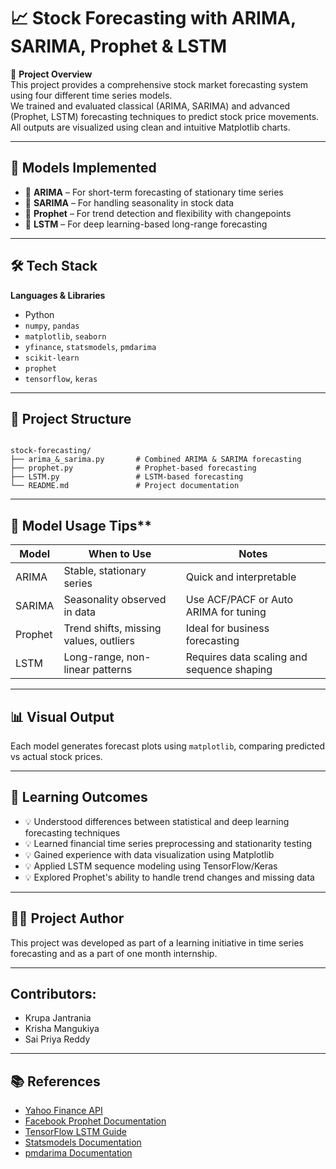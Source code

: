 # 📈 Stock Forecasting with ARIMA, SARIMA, Prophet & LSTM

🌟 **Project Overview**  
This project provides a comprehensive stock market forecasting system using four different time series models.  
We trained and evaluated classical (ARIMA, SARIMA) and advanced (Prophet, LSTM) forecasting techniques to predict stock price movements.  
All outputs are visualized using clean and intuitive Matplotlib charts.

---

## 🧪 Models Implemented

- 🔢 **ARIMA** – For short-term forecasting of stationary time series  
- 🔁 **SARIMA** – For handling seasonality in stock data  
- 🔮 **Prophet** – For trend detection and flexibility with changepoints  
- 🧬 **LSTM** – For deep learning-based long-range forecasting

---

## 🛠️ Tech Stack

**Languages & Libraries**  
- Python  
- `numpy`, `pandas`  
- `matplotlib`, `seaborn`  
- `yfinance`, `statsmodels`, `pmdarima`  
- `scikit-learn`  
- `prophet`  
- `tensorflow`, `keras`

---
## 📁 Project Structure

```

stock-forecasting/
├── arima_&_sarima.py       # Combined ARIMA & SARIMA forecasting
├── prophet.py              # Prophet-based forecasting
├── LSTM.py                 # LSTM-based forecasting
└── README.md               # Project documentation

```
---
## 🎯 Model Usage Tips**
| Model   | When to Use                            | Notes                                      |
| ------- | -------------------------------------- | ------------------------------------------ |
| ARIMA   | Stable, stationary series              | Quick and interpretable                    |
| SARIMA  | Seasonality observed in data           | Use ACF/PACF or Auto ARIMA for tuning      |
| Prophet | Trend shifts, missing values, outliers | Ideal for business forecasting             |
| LSTM    | Long-range, non-linear patterns        | Requires data scaling and sequence shaping |


---

## 📊 Visual Output

Each model generates forecast plots using `matplotlib`, comparing predicted vs actual stock prices.

---

## 🧠 Learning Outcomes

* 💡 Understood differences between statistical and deep learning forecasting techniques
* 💡 Learned financial time series preprocessing and stationarity testing
* 💡 Gained experience with data visualization using Matplotlib
* 💡 Applied LSTM sequence modeling using TensorFlow/Keras
* 💡 Explored Prophet's ability to handle trend changes and missing data

---

## 👨‍💻 Project Author

This project was developed as part of a learning initiative in time series forecasting and as a part of one month internship.

---

## Contributors:
* Krupa Jantrania
* Krisha Mangukiya
* Sai Priya Reddy 

---

## 📚 References

* [Yahoo Finance API](https://www.yahoofinanceapi.com/)
* [Facebook Prophet Documentation](https://facebook.github.io/prophet/)
* [TensorFlow LSTM Guide](https://www.tensorflow.org/tutorials/structured_data/time_series)
* [Statsmodels Documentation](https://www.statsmodels.org/)
* [pmdarima Documentation](https://alkaline-ml.com/pmdarima/)
